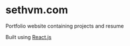 # sethvm.com
Portfolio website containing projects and resume

Built using [React.js](https://github.com/facebook/react)

